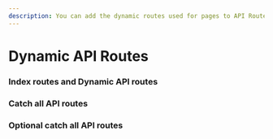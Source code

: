 ```yaml
---
description: You can add the dynamic routes used for pages to API Routes.
---
```


# Dynamic API Routes

### Index routes and Dynamic API routes


### Catch all API routes


### Optional catch all API routes

